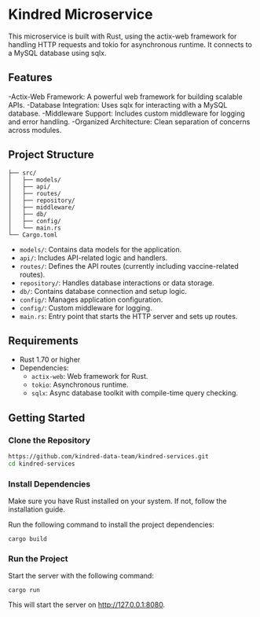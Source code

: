 # Kindred Microservice

This microservice is built with Rust, using the actix-web framework for handling HTTP requests and tokio for asynchronous runtime. It connects to a MySQL database using sqlx.

## Features

-Actix-Web Framework: A powerful web framework for building scalable APIs.
-Database Integration: Uses sqlx for interacting with a MySQL database.
-Middleware Support: Includes custom middleware for logging and error handling.
-Organized Architecture: Clean separation of concerns across modules.

## Project Structure
```
├── src/ 
│   ├── models/   
│   ├── api/  
│   ├── routes/  
│   ├── repository/
│   ├── middleware/  
│   ├── db/  
│   ├── config/  
│   └── main.rs 
└── Cargo.toml 
```
- `models/`: Contains data models for the application.
- `api/`: Includes API-related logic and handlers.
- `routes/`: Defines the API routes (currently including vaccine-related routes).
- `repository/`: Handles database interactions or data storage.
- `db/`: Contains database connection and setup logic.
- `config/`: Manages application configuration.
- `config/`: Custom middleware for logging.
- `main.rs`: Entry point that starts the HTTP server and sets up routes.

## Requirements

- Rust 1.70 or higher
- Dependencies:
  - `actix-web`: Web framework for Rust.
  - `tokio`: Asynchronous runtime.
  - `sqlx`: Async database toolkit with compile-time query checking.

## Getting Started

### Clone the Repository

```bash
https://github.com/kindred-data-team/kindred-services.git
cd kindred-services
```

### Install Dependencies

Make sure you have Rust installed on your system. If not, follow the installation guide.

Run the following command to install the project dependencies:
```
cargo build
```

### Run the Project

Start the server with the following command:
```
cargo run
```
This will start the server on http://127.0.0.1:8080.
